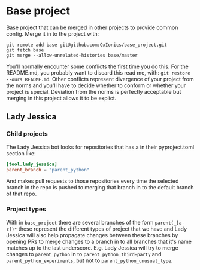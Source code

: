 # Base project

Base project that can be merged in other projects to provide common config.
Merge it in to the project with:
```
git remote add base git@github.com:OxIonics/base_project.git
git fetch base
git merge --allow-unrelated-histories base/master
```

You'll normally encounter some conflicts the first time you do this. For the 
README.md, you probably want to discard this read me, with: 
`git restore --ours README.md`. Other conflicts represent divergence of your 
project from the norms and you'll have to decide whether to conform or whether
your project is special. Deviation from the norms is perfectly acceptable but
merging in this project allows it to be explict.

## Lady Jessica 

### Child projects

The Lady Jessica bot looks for repositories that has a in their pyproject.toml
section like:

```toml
[tool.lady_jessica]
parent_branch = "parent_python"
```

And makes pull requests to those repositories every time the selected
branch in the repo is pushed to merging that branch in to the default
branch of that repo.

### Project types

With in `base_project` there are several branches of the form `parent(_[a-z])*`
these represent the different types of project that we have and Lady Jessica 
will also help propagate changes between these branches by opening PRs to merge
changes to a branch in to all branches that it's name matches up to the last
underscore. E.g. Lady Jessica
will try to merge changes to `parent_python` in to `parent_python_third-party`
and `parent_python_experiments`, but not to `parent_python_unusual_type`. 

